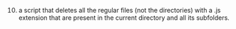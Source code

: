 10. a script that deletes all the regular files (not the directories) with a .js extension that are present in the current directory and all its subfolders.
